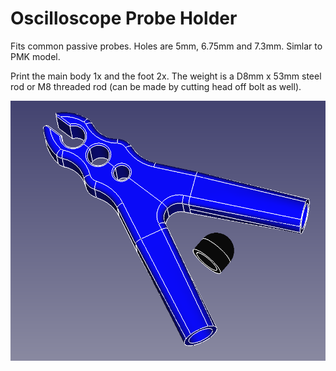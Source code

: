 # Oscilloscope Probe Holder

Fits common passive probes. Holes are 5mm, 6.75mm and 7.3mm. Simlar to PMK model.

Print the main body 1x and the foot 2x. The weight is a D8mm x 53mm steel rod or M8 threaded rod (can be made by cutting head off bolt as well).

![probeholder](probeholder.png)

